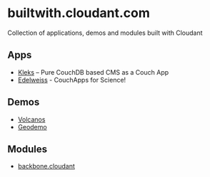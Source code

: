 builtwith.cloudant.com
======================

Collection of applications, demos and modules built with Cloudant

## Apps
* [Kleks](https://github.com/markuso/kleks) –  Pure CouchDB based CMS as a Couch App
* [Edelweiss](https://edelweiss.cloudant.com/datadb/_design/app/index.html) - CouchApps for Science!
## Demos
* [Volcanos](http://chewbranca.cloudant.com/volcanoes/_design/volcanoes/index.html)
* [Geodemo](http://geodemo.cloudant.com/colorado_skiing/geo/demos/cloudant/index.html)

## Modules
* [backbone.cloudant](https://github.com/cloudant-labs/backbone.cloudant)
